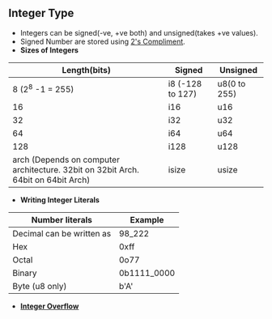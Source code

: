 ## Integer Type
- Integers can be signed(-ve, +ve  both) and unsigned(takes +ve values).
- Signed Number are stored using [2's Compliment](/Languages/Programming_Languages/C/Bitwise/Representation_of_Numbers).
- **Sizes of Integers**

|Length(bits)|Signed|Unsigned|
|---|---|---|
|8  (2<sup>8</sup> -1 = 255)|i8 (-128 to 127)|u8(0 to 255)|
|16 |i16|	u16|
|32	|i32	|u32|
|64	|i64	|u64|
|128	|i128	|u128|
|arch (Depends on computer architecture. 32bit on 32bit Arch. 64bit on 64bit Arch)	|isize	|usize|

- **Writing Integer Literals**

|Number literals|	Example|
|---|---|
|Decimal can be written as|98_222|
|Hex	|0xff|
|Octal	|0o77|
|Binary	|0b1111_0000|
|Byte (u8 only)|	b'A'|

- **[Integer Overflow](Integer_Overflow)**
